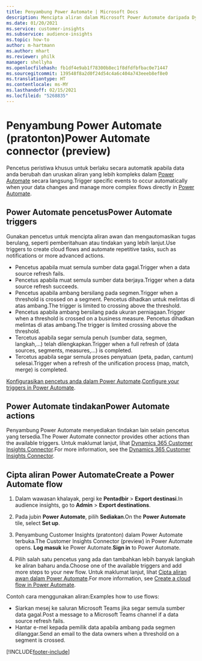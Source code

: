 ```yaml
---
title: Penyambung Power Automate | Microsoft Docs
description: Mencipta aliran dalam Microsoft Power Automate daripada Dynamics 365 Customer Insights.
ms.date: 01/20/2021
ms.service: customer-insights
ms.subservice: audience-insights
ms.topic: how-to
author: m-hartmann
ms.author: mhart
ms.reviewer: philk
manager: shellyha
ms.openlocfilehash: fb1df4e9ab1f78300b8ec1f8dfdfbfbac0e71447
ms.sourcegitcommit: 139548f8a2d0f24d54c4a6c404a743eeeb8ef8e0
ms.translationtype: HT
ms.contentlocale: ms-MY
ms.lasthandoff: 02/15/2021
ms.locfileid: "5268835"
---
```

# <a name="power-automate-connector-preview"></a><span data-ttu-id="ecb62-103">Penyambung Power Automate (pratonton)</span><span class="sxs-lookup"><span data-stu-id="ecb62-103">Power Automate connector (preview)</span></span>

<span data-ttu-id="ecb62-104">Pencetus peristiwa khusus untuk berlaku secara automatik apabila data anda berubah dan uruskan aliran yang lebih kompleks dalam [Power Automate](https://flow.microsoft.com/) secara langsung.</span><span class="sxs-lookup"><span data-stu-id="ecb62-104">Trigger specific events to occur automatically when your data changes and manage more complex flows directly in [Power Automate](https://flow.microsoft.com/).</span></span>

## <a name="power-automate-triggers"></a><span data-ttu-id="ecb62-105">Power Automate pencetus</span><span class="sxs-lookup"><span data-stu-id="ecb62-105">Power Automate triggers</span></span>

<span data-ttu-id="ecb62-106">Gunakan pencetus untuk mencipta aliran awan dan mengautomasikan tugas berulang, seperti pemberitahuan atau tindakan yang lebih lanjut.</span><span class="sxs-lookup"><span data-stu-id="ecb62-106">Use triggers to create cloud flows and automate repetitive tasks, such as notifications or more advanced actions.</span></span> 

- <span data-ttu-id="ecb62-107">Pencetus apabila muat semula sumber data gagal.</span><span class="sxs-lookup"><span data-stu-id="ecb62-107">Trigger when a data source refresh fails.</span></span> 
- <span data-ttu-id="ecb62-108">Pencetus apabila muat semula sumber data berjaya.</span><span class="sxs-lookup"><span data-stu-id="ecb62-108">Trigger when a data source refresh succeeds.</span></span>
- <span data-ttu-id="ecb62-109">Pencetus apabila ambang bersilang pada segmen.</span><span class="sxs-lookup"><span data-stu-id="ecb62-109">Trigger when a threshold is crossed on a segment.</span></span> <span data-ttu-id="ecb62-110">Pencetus dihadkan untuk melintas di atas ambang.</span><span class="sxs-lookup"><span data-stu-id="ecb62-110">The trigger is limited to crossing above the threshold.</span></span>
- <span data-ttu-id="ecb62-111">Pencetus apabila ambang bersilang pada ukuran perniagaan.</span><span class="sxs-lookup"><span data-stu-id="ecb62-111">Trigger when a threshold is crossed on a business measure.</span></span> <span data-ttu-id="ecb62-112">Pencetus dihadkan melintas di atas ambang.</span><span class="sxs-lookup"><span data-stu-id="ecb62-112">The trigger is limited crossing above the threshold.</span></span>
- <span data-ttu-id="ecb62-113">Tercetus apabila segar semula penuh (sumber data, segmen, langkah,...) telah dilengkapkan.</span><span class="sxs-lookup"><span data-stu-id="ecb62-113">Trigger when a full refresh of (data sources, segments, measures,...) is completed.</span></span>
- <span data-ttu-id="ecb62-114">Tercetus apabila segar semula proses penyatuan (peta, padan, cantum) selesai.</span><span class="sxs-lookup"><span data-stu-id="ecb62-114">Trigger when a refresh of the unification process (map, match, merge) is completed.</span></span>

<span data-ttu-id="ecb62-115">[Konfigurasikan pencetus anda dalam Power Automate](https://flow.microsoft.com/connectors/shared_customerinsights/dynamics-365-customer-insights-connector/).</span><span class="sxs-lookup"><span data-stu-id="ecb62-115">[Configure your triggers in Power Automate](https://flow.microsoft.com/connectors/shared_customerinsights/dynamics-365-customer-insights-connector/).</span></span>

## <a name="power-automate-actions"></a><span data-ttu-id="ecb62-116">Power Automate tindakan</span><span class="sxs-lookup"><span data-stu-id="ecb62-116">Power Automate actions</span></span>
<span data-ttu-id="ecb62-117">Penyambung Power Automate menyediakan tindakan lain selain pencetus yang tersedia.</span><span class="sxs-lookup"><span data-stu-id="ecb62-117">The Power Automate connector provides other actions than the available triggers.</span></span> <span data-ttu-id="ecb62-118">Untuk maklumat lanjut, lihat [Dynamics 365 Customer Insights Connector](https://docs.microsoft.com/connectors/customerinsights/).</span><span class="sxs-lookup"><span data-stu-id="ecb62-118">For more information, see the [Dynamics 365 Customer Insights Connector](https://docs.microsoft.com/connectors/customerinsights/).</span></span>

## <a name="create-a-power-automate-flow"></a><span data-ttu-id="ecb62-119">Cipta aliran Power Automate</span><span class="sxs-lookup"><span data-stu-id="ecb62-119">Create a Power Automate flow</span></span>

1. <span data-ttu-id="ecb62-120">Dalam wawasan khalayak, pergi ke **Pentadbir** > **Export destinasi**.</span><span class="sxs-lookup"><span data-stu-id="ecb62-120">In audience insights, go to **Admin** > **Export destinations**.</span></span>

1. <span data-ttu-id="ecb62-121">Pada jubin **Power Automate**, pilih **Sediakan**.</span><span class="sxs-lookup"><span data-stu-id="ecb62-121">On the **Power Automate** tile, select **Set up**.</span></span>

1. <span data-ttu-id="ecb62-122">Penyambung Customer Insights (pratonton) dalam Power Automate terbuka.</span><span class="sxs-lookup"><span data-stu-id="ecb62-122">The Customer Insights Connector (preview) in Power Automate opens.</span></span> <span data-ttu-id="ecb62-123">**Log masuk** ke Power Automate.</span><span class="sxs-lookup"><span data-stu-id="ecb62-123">**Sign in** to Power Automate.</span></span>

1. <span data-ttu-id="ecb62-124">Pilih salah satu pencetus yang ada dan tambahkan lebih banyak langkah ke aliran baharu anda.</span><span class="sxs-lookup"><span data-stu-id="ecb62-124">Choose one of the available triggers and add more steps to your new flow.</span></span> <span data-ttu-id="ecb62-125">Untuk maklumat lanjut, lihat [Cipta aliran awan dalam Power Automate](https://docs.microsoft.com/power-automate/get-started-logic-flow).</span><span class="sxs-lookup"><span data-stu-id="ecb62-125">For more information, see [Create a cloud flow in Power Automate](https://docs.microsoft.com/power-automate/get-started-logic-flow).</span></span>

<span data-ttu-id="ecb62-126">Contoh cara menggunakan aliran:</span><span class="sxs-lookup"><span data-stu-id="ecb62-126">Examples how to use flows:</span></span> 
- <span data-ttu-id="ecb62-127">Siarkan mesej ke saluran Microsoft Teams jika segar semula sumber data gagal.</span><span class="sxs-lookup"><span data-stu-id="ecb62-127">Post a message to a Microsoft Teams channel if a data source refresh fails.</span></span> 
- <span data-ttu-id="ecb62-128">Hantar e-mel kepada pemilik data apabila ambang pada segmen dilanggar.</span><span class="sxs-lookup"><span data-stu-id="ecb62-128">Send an email to the data owners when a threshold on a segment is crossed.</span></span>



[!INCLUDE[footer-include](../includes/footer-banner.md)]